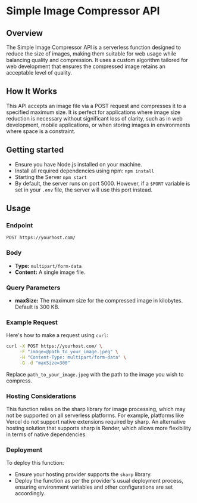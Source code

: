 # Simple Image Compressor API

## Overview

The Simple Image Compressor API is a serverless function designed to reduce the size of images, making them suitable for web usage while balancing quality and compression. It uses a custom algorithm tailored for web development that ensures the compressed image retains an acceptable level of quality.

## How It Works

This API accepts an image file via a POST request and compresses it to a specified maximum size. It is perfect for applications where image size reduction is necessary without significant loss of clarity, such as in web development, mobile applications, or when storing images in environments where space is a constraint.

## Getting started
- Ensure you have Node.js installed on your machine.
- Install all required dependencies using npm:
  `npm install`
- Starting the Server
  `npm start`
- By default, the server runs on port 5000. However, if a `$PORT` variable is set in your `.env` file, the server will use this port instead.

## Usage

### Endpoint

`POST https://yourhost.com/`

### Body

- **Type:** `multipart/form-data`
- **Content:** A single image file.

### Query Parameters

- **maxSize:** The maximum size for the compressed image in kilobytes. Default is 300 KB.

### Example Request

Here's how to make a request using `curl`:

```bash
curl -X POST https://yourhost.com/ \
     -F "image=@path_to_your_image.jpeg" \
     -H "Content-Type: multipart/form-data" \
     -G -d "maxSize=300"
```
Replace `path_to_your_image.jpeg` with the path to the image you wish to compress.

### Hosting Considerations
This function relies on the sharp library for image processing, which may not be supported on all serverless platforms. For example, platforms like Vercel do not support native extensions required by sharp. An alternative hosting solution that supports sharp is Render, which allows more flexibility in terms of native dependencies.

### Deployment
To deploy this function:

- Ensure your hosting provider supports the `sharp` library.
- Deploy the function as per the provider's usual deployment process, ensuring environment variables and other configurations are set accordingly.

